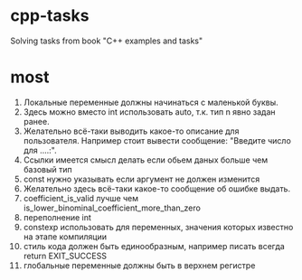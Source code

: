 # cpp-tasks
Solving tasks from book "С++ examples and tasks"

# most

1. Локальные переменные должны начинаться с маленькой буквы.
2. Здесь можно вместо int использовать auto, т.к. тип n явно задан ранее.
3. Желательно всё-таки выводить какое-то описание для пользователя. Например стоит вывести сообщение: "Введите число для ....:".
4. Ссылки имеется смысл делать если обьем даных больше чем базовый тип
5. const нужно указывать если аргумент не должен изменится
6. Желательно здесь всё-таки какое-то сообщение об ошибке выдать.
7. coefficient_is_valid лучше чем is_lower_binominal_coefficient_more_than_zero
8. переполнение int
9. constexp использовать для переменных, значения которых известно на этапе компиляции
10. стиль кода должен быть единообразным, например писать всегда return EXIT_SUCCESS
11. глобальные переменные должны быть в верхнем регистре